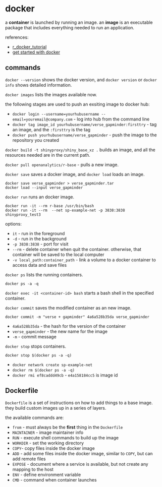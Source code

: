 # docker

a **container** is launched by running an image. an **image** is an executable package that includes everything needed to run an application.

references:

* [r_docker_tutorial](https://ropenscilabs.github.io/r-docker-tutorial/)
* [get started with docker](https://docs.docker.com/get-started/)

## commands

`docker --version` shows the docker version, and `docker version` or `docker info` shows detailed information.

`docker images` lists the images available now.

the following stages are used to push an exsiting image to docker hub:

* `docker login --username=yourhubusername --email=youremail@company.com` - log into hub from the command line
* `docker tag image_id yourhubusername/verse_gapminder:firsttry` - tag an image, and the `:firsttry` is the tag
* `docker push yourhubusername/verse_gapminder` - push the image to the repository you created

`docker build -t shinyproxy/shiny_base_xz .` builds an image, and all the resources needed are in the current path.

`docker pull openanalytics/r-base` - pulls a new image.

`docker save` saves a docker image, and `docker load` loads an image.

    docker save verse_gapminder > verse_gapminder.tar
    docker load --input verse_gapminder

`docker run` runs an docker image.

    docker run -it --rm r-base /usr/bin/bash
    docker run -it --rm  --net sp-example-net -p 3838:3838 shinyproxy_test3

options:

* `it` - run in the foreground
* `-d` - run in the background
* `-p 3838:3838` - port for visit
* `--rm` - delete container when quit the container. otherwise, that container will be saved to the local computer
* `-v local_path:container_path` - link a volume to a docker container to access data and save files

`docker ps` lists the running containers.

    docker ps -a -q

`docker exec -it <container-id> bash` starts a bash shell in the specified container.

`docker commit` saves the modified container as an new image.

    docker commit -m "verse + gapminder" 4a6a528b35da verse_gapminder

* `4a6a528b35da` - the hash for the version of the container
* `verse_gapminder` - the new name for the image
* `-m` - commit message

`docker stop` stops containers.

    docker stop $(docker ps -a -q)

* `docker network create sp-example-net`
* `docker rm $(docker ps -a -q)`
* `docker rmi ef8caddd49cb` - `e4a158184cc5` is image id 

## Dockerfile

`Dockerfile` is a set of instructions on how to add things to a base image. they build custom images up in a series of layers.

the available commands are:

* `from` - must always be the **first** thing in the `Dockerfile`
* `MAINTAINER` - image maintainer info
* `RUN` - execute shell commands to build up the image
* `WORKDIR` - set the working directory
* `COPY`- copy files inside the docker image
* `ADD` - add some files inside the docker image, similar to `COPY`, but can add remote files
* `EXPOSE` - document where a service is available, but not create any mapping to the host
* `ENV` - define environment variable
* `CMD` - command when container launches
